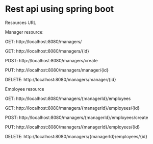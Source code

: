 # Rest api using spring boot 

Resources URL

Manager resource:

GET:  http://localhost:8080/managers/

GET:  http://localhost:8080/managers/{id}

POST: http://localhost:8080/managers/create

PUT:  http://localhost:8080/managers/manager/{id}

DELETE: http://localhost:8080/managers/manager/{id}


Employee resource

GET: http://localhost:8080/managers/{managerId}/employees

GET: http://localhost:8080/managers/{managerId}/employees/{id}

POST: http://localhost:8080/managers/{managerId}/employees/create

PUT: http://localhost:8080/managers/{managerId}/employees/{id}

DELETE: http://localhost:8080/managers/{managerId}/employees/{id}
